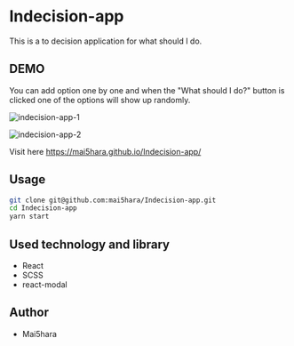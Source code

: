 # Indecision-app

This is a to decision application for what should I do.

## DEMO

You can add option one by one and when the "What should I do?" button is clicked one of the options will show up randomly.<br>

![indecision-app-1](https://user-images.githubusercontent.com/44576047/90986827-93472a80-e53a-11ea-9ae1-67aa044d121e.jpg) <br>

![indecision-app-2](https://user-images.githubusercontent.com/44576047/90986862-fe90fc80-e53a-11ea-922b-9cd9835cee26.jpg)

Visit here
https://mai5hara.github.io/Indecision-app/

## Usage

```bash
git clone git@github.com:mai5hara/Indecision-app.git
cd Indecision-app
yarn start
```

## Used technology and library

* React
* SCSS
* react-modal

## Author

* Mai5hara
